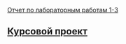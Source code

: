 [Отчет по лабораторным работам 1-3](https://github.com/karinakanonik/karinakanonik.github.io/wiki/Лабораторные-работы-1-3)
## [Курсовой проект](https://github.com/karinakanonik/karinakanonik.github.io/wiki/_new)
